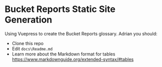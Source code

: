 # Bucket Reports Static Site Generation 

Using Vuepress to create the Bucket Reports glossary. Adrian you should:

- Clone this repo
- Edit `docs\Readme.md`
- Learn more about the Markdown format for tables https://www.markdownguide.org/extended-syntax/#tables

